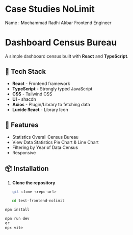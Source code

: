 # Case Studies NoLimit

Name : Mochammad Radhi Akbar
Frontend Engineer

# Dashboard Census Bureau

A simple dashboard census built with **React** and **TypeScript**.

## 🚀 Tech Stack

- **React** - Frontend framework
- **TypeScript** - Strongly typed JavaScript
- **CSS** - Tailwind CSS
- **UI** - shacdn
- **Axios** - Plugin/Library to fetching data
- **Lucide React** - Library Icon

## 📌 Features

- Statistics Overall Census Bureau
- View Data Statistics Pie Chart & Line Chart
- Filtering by Year of Data Census
- Responsive

## 📦 Installation

1. **Clone the repository**
   ```bash
   git clone <repo-url>
   ```

```bash
   cd test-frontend-nolimit
```

```bash
npm install
```

```bash
npm run dev
or
npx vite
```
